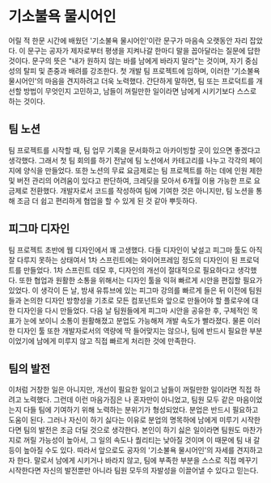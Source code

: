 # 기소불욕 물시어인

어릴 적 한문 시간에 배웠던 '기소불욕 물시어인'이란 문구가 마음속 오랫동안 자리 잡았다. 이 문구는 공자가 제자로부터 평생을 지켜나갈 한마디 말을 꼽아달라는 질문에 답한 것이다. 문구의 뜻은 "내가 원하지 않는 바를 남에게 바라지 말라"는 것이며, 자기 중심성의 탈피 및 존중과 배려를 강조한다.
첫 개발 팀 프로젝트에 임하며, 이러한 '기소불욕 물시어인'의 마음을 견지하려고 더욱 노력했다. 간단하게 말하면, 팀 또는 프로덕트를 개선할 방법이 무엇인지 고민하고, 남들이 꺼릴만한 일이라면 남에게 시키기보다 스스로 하는 것이다.

## 팀 노션

팀 프로젝트를 시작할 때, 팀 업무 기록을 문서화하고 아카이빙할 곳이 있으면 좋겠다고 생각했다. 그래서 첫 팀 회의를 하기 전날에 팀 노션에서 카테고리를 나누고 각각의 페이지에 양식을 만들었다. 또한 노션의 무료 요금제로는 팀 프로젝트를 하는 데에 인원 제한 및 버전 관리의 어려움이 있다고 판단하여, 크레딧을 모아서 6개월 이용 가능한 프로 요금제로 전환했다. 개발자로서 코드를 작성하여 팀에 기여한 것은 아니지만, 팀 노션을 통해 조금 더 쉽고 편리하게 협업을 할 수 있게 된 것 같아 뿌듯하다.

## 피그마 디자인

팀 프로젝트 초반에 웹 디자인에서 꽤 고생했다. 다들 디자인이 낯설고 피그마 툴도 아직 잘 다루지 못하는 상태여서 1차 스프린트에는 와이어프레임 정도의 디자인이 된 프로덕트를 만들었다. 1차 스프린트 데모 후, 디자인의 개선이 절대적으로 필요하다고 생각했다. 또한 협업과 원활한 소통을 위해서는 디자인 툴을 익혀 빠르게 시안을 편집할 필요가 있었다. 이 생각이 든 날, 밤새 유튜브에 있는 피그마 강의를 빠르게 들은 뒤 이전에 팀원들과 논의한 디자인 방향성을 기초로 모든 컴포넌트와 앞으로 만들어야 할 플로우에 대한 디자인을 다시 만들었다. 다음 날 팀원들에게 피그마 시안을 공유한 후, 구체적인 목표가 눈에 보이니 소통이 원활해졌고 분업도 가능해져 개발 속도가 빨라졌다. 물론 이러한 디자인 툴 또한 개발자로서의 역량에 딱 들어맞지는 않으나, 팀에 반드시 필요한 부분이었기에 남에게 미루지 않고 직접 빠르게 처리한 것에 만족한다.

## 팀의 발전

이처럼 거창한 일은 아니지만, 개선이 필요한 일이고 남들이 꺼릴만한 일이라면 직접 하려고 노력했다. 그런데 이런 마음가짐은 나 혼자만이 아니었고, 팀원 모두 같은 마음이었는지 다들 팀에 기여하기 위해 노력하는 분위기가 형성되었다.
분업은 반드시 필요하고 도움이 된다. 그러나 자신이 하기 싫다는 이유로 분업의 명목하에 남에게 미루기 시작한다면 팀의 발전은 조금 더딜 것으로 생각한다. 본인이 하기 싫은 일이라면 팀원도 마찬가지로 꺼릴 가능성이 높아서, 그 일의 속도나 퀄리티는 낮아질 것이며 이 때문에 팀 내 갈등이 높아질 수도 있다.
따라서 앞으로도 공자의 '기소불욕 물시어인'의 자세를 견지하고자 한다. 말로서 남에게 시키거나 바라지 않고, 팀에 부족한 부분을 스스로 직접 메꾸기 시작한다면 자신의 발전뿐만 아니라 팀원 모두의 자발성을 이끌어낼 수 있다고 믿는다.
